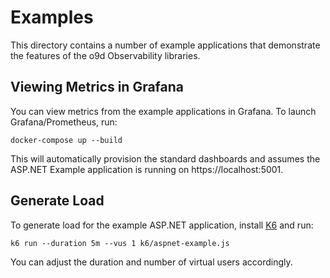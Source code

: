 # Examples

This directory contains a number of example applications that demonstrate the features of the o9d Observability libraries.

## Viewing Metrics in Grafana

You can view metrics from the example applications in Grafana. To launch Grafana/Prometheus, run:

```
docker-compose up --build
```

This will automatically provision the standard dashboards and assumes the ASP.NET Example application is running on https://localhost:5001.

## Generate Load

To generate load for the example ASP.NET application, install [K6](https://k6.io/) and run:

```
k6 run --duration 5m --vus 1 k6/aspnet-example.js
```

You can adjust the duration and number of virtual users accordingly.

